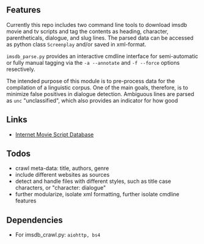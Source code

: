 ## Features

Currently this repo includes two command line tools to download imsdb movie and
tv scripts and tag the contents as heading, character, parentheticals, dialogue,
and slug lines. The parsed data can be accessed as python class `Screenplay`
and/or saved in xml-format.

`imsdb_parse.py` provides an interactive cmdline interface for semi-automatic
or fully manual tagging via the `-a --annotate` and `-f --force` options
resectively.

The intended purpose of this module is to pre-process data for the compilation
of a linguistic corpus. One of the main goals, therefore, is to minimize false
positives in dialogue detection. Ambiguous lines are parsed as `unc`
"unclassified", which also provides an indicator for how good

## Links

- [Internet Movie Script Database](https://imsdb.com)

## Todos

- crawl meta-data: title, authors, genre
- include different websites as sources
- detect and handle files with different styles, such as title case characters, or "character: dialogue"
- further modularize, isolate xml formatting, further isolate cmdline features

## Dependencies

- For imsdb_crawl.py: `aiohttp, bs4`
